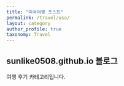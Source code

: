 ```yaml
---
title: "미국여행 포스트"
permalink: /travel/usa/
layout: category
author_profile: true
taxonomy: Travel
---
```


## sunlike0508.github.io 블로그

여행 후기 카테고리입니다.
